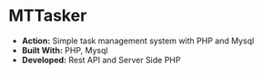 # MTTasker
* __Action:__ Simple task management system with PHP and Mysql
* __Built With:__ PHP, Mysql
* __Developed:__ Rest API and Server Side PHP
